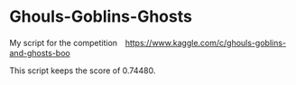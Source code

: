# Ghouls-Goblins-Ghosts
My script for the competition　https://www.kaggle.com/c/ghouls-goblins-and-ghosts-boo

This script keeps the score of 0.74480.

